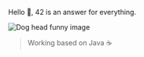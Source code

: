 Hello 👋, 42 is an answer for everything.

![Dog head funny image](https://github.com/bxb100/bxb100/raw/master/png.png)

> Working based on Java ☕
